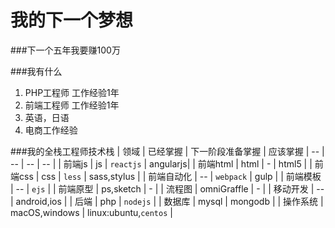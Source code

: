 # 我的下一个梦想

###下一个五年我要赚100万

###我有什么
1. PHP工程师 工作经验1年
2. 前端工程师 工作经验1年
3. 英语，日语
4. 电商工作经验

###我的全栈工程师技术栈
| 领域 | 已经掌握 | 下一阶段准备掌握 | 应该掌握
| -- | -- | -- | -- |
| 前端js | js | `reactjs` | angularjs|
| 前端html | html | - | html5 |
| 前端css | css | `less` | sass,stylus |
| 前端自动化 | -- | `webpack` | gulp |
| 前端模板 | -- | `ejs` |
| 前端原型 | ps,sketch | - |
| 流程图 | omniGraffle | - |
| 移动开发 | -- | android,ios |
| 后端 | php | `nodejs` |
| 数据库 | mysql | mongodb |
| 操作系统 | macOS,windows | linux:ubuntu,`centos` |